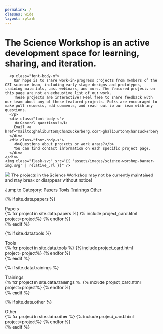 ```yaml
---
permalink: /
classes: wide
layout: splash
---
```

<div class="sw-header bg-gray">
  <div class="content flex">
    <div>
      <h1 class="font-header-xxl">The Science Workshop is an active development space for learning, sharing, and iteration.</h1>

      <p class="font-body-m">
        Our hope is to share work-in-progress projects from members of the CZI science team, including early stage designs and prototypes, training materials, past webinars, and more. The featured projects on this page are not an exhaustive list of our work.
        These projects are interactive! Feel free to share feedback with our team about any of these featured projects. Folks are encouraged to make pull requests, add comments, and reach out to our team with any questions.
      </p>
      <div class="font-body-s">
        <b>General questions?</b>
        Email <a href="mailto:ghaliburton@chanzuckerberg.com">ghaliburton@chanzuckerberg.com</a>.
      </div>
      <div class="font-body-s">
        <b>Questions about projects or work areas?</b>
        You can find contact information on each specific project page.
      </div>
    </div>
    <img class="flask-svg" src="{{ 'assets/images/science-worshop-banner-img.svg' | relative_url }}" />
  </div>
</div>

<div class="content">
  <div class="warning font-body-l">
    <img class="icon-large" src="{{ "assets/images/exclamation.svg" | relative_url }}">
    The projects in the Science Workshop may not be currently maintained and may break or disappear without notice!
  </div>

  <span class="font-body-m">Jump to Category:</span>
  <a class="category-link font-body-m" href="#papers">Papers</a>
  <a class="category-link font-body-m" href="#tools">Tools</a>
  <a class="category-link font-body-m" href="#trainings">Trainings</a>
  <a class="category-link font-body-m" href="#other">Other</a>

  <!-- Papers project details from _data/projects.yml -->
  {% if site.data.papers %}
    <div id="papers" class="font-header-xl">Papers</div>
    <div class="card-container">
      {% for project in site.data.papers %}
        {% include project_card.html project=project%}
      {% endfor %}
    </div>
  {% endif %}

  <!-- Tools project details from _data/tools.yml -->
  {% if site.data.tools %}
    <div id="tools" class="font-header-xl">Tools</div>
    <div class="card-container">
      {% for project in site.data.tools %}
        {% include project_card.html project=project%}
      {% endfor %}
    </div>
  {% endif %}

  <!-- Trainings project details from _data/trainings.yml -->
  {% if site.data.trainings %}
    <div id="trainings" class="font-header-xl">Trainings</div>
    <div class="card-container">
      {% for project in site.data.trainings %}
        {% include project_card.html project=project%}
      {% endfor %}
    </div>
  {% endif %}

  <!-- Other project details from _data/other.yml -->
  {% if site.data.other %}
    <div id="other" class="font-header-xl">Other</div>
    <div class="card-container">
      {% for project in site.data.other %}
        {% include project_card.html project=project%}
      {% endfor %}
    </div>
  {% endif %}
</div>
